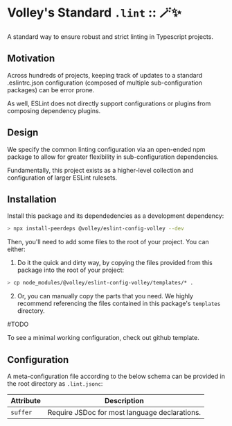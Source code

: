# Volley's Standard `.lint` :: 🪄✨

A standard way to ensure robust and strict linting in Typescript projects.

## Motivation

Across hundreds of projects, keeping track of updates to a standard .eslintrc.json configuration (composed of multiple sub-configuration packages) can be error prone.

As well, ESLint does not directly support configurations or plugins from composing dependency plugins.

## Design

We specify the common linting configuration via an open-ended npm package to allow for greater flexibility in sub-configuration dependencies.

Fundamentally, this project exists as a higher-level collection and configuration of larger ESLint rulesets.

## Installation

Install this package and its dependedencies as a development dependency:

```sh
> npx install-peerdeps @volley/eslint-config-volley --dev
```

Then, you'll need to add some files to the root of your project. You can either:

1. Do it the quick and dirty way, by copying the files provided from this package into the root of your project:

```sh
> cp node_modules/@volley/eslint-config-volley/templates/* .
```

2. Or, you can manually copy the parts that you need. We highly recommend referencing the files contained in this package's `templates` directory.

#TODO 

To see a minimal working configuration, check out github template.

## Configuration

A meta-configuration file according to the below schema can be provided in the root directory as `.lint.jsonc`:

| Attribute | Description |
| --- | --- |
| `suffer` | Require JSDoc for most language declarations. |
